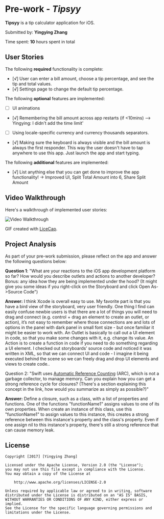 # Pre-work - *Tipsyy*

**Tipsyy** is a tip calculator application for iOS.

Submitted by: **Yingying Zhang**

Time spent: **10** hours spent in total

## User Stories

The following **required** functionality is complete:

* [√] User can enter a bill amount, choose a tip percentage, and see the tip and total values.
* [√] Settings page to change the default tip percentage.

The following **optional** features are implemented:
* [ ] UI animations
* [√] Remembering the bill amount across app restarts (if <10mins) --> Yingying: I didn't add the time limit'
* [ ] Using locale-specific currency and currency thousands separators.
* [√] Making sure the keyboard is always visible and the bill amount is always the first responder. This way the user doesn't have to tap anywhere to use this app. Just launch the app and start typing.

The following **additional** features are implemented:

- [√] List anything else that you can get done to improve the app functionality! -> Improved UI, Split Total Amount into 6, Share Split Amount

## Video Walkthrough 

Here's a walkthrough of implemented user stories:

<img src='https://github.com/yzhanghearsay/ios-dev/blob/master/00%20Prework/Tipsyy.gif' title='Video Walkthrough' width='' alt='Video Walkthrough' />

GIF created with [LiceCap](http://www.cockos.com/licecap/).

## Project Analysis

As part of your pre-work submission, please reflect on the app and answer the following questions below:

**Question 1**: "What are your reactions to the iOS app development platform so far? How would you describe outlets and actions to another developer? Bonus: any idea how they are being implemented under the hood? (It might give you some ideas if you right-click on the Storyboard and click Open As->Source Code")

**Answer:** I think Xcode is overall easy to use. My favorite part is that you have a bird view of the storyboard, very user friendly. One thing I find can easily confuse newbie users is that there are a lot of things you will need to drag and connect (e.g. control + drag an element to create an outlet, or action), it’s not easy to remember where those connections are and lots of options in the panel with dark panel in small font size - but once familiar it might be easier to work with. An Outlet is basically to call out a UI element in code, so that you make some changes with it, e.g. change its value. An Action is to create a function in code if you need to do something regarding a UI element. I checked out storyboards’ source code and noticed it was written in XML, so that we can connect UI and code - I imagine it being executed behind the scene so we can freely drag and drop UI elements and views to create code.. 

Question 2: "Swift uses [Automatic Reference Counting](https://developer.apple.com/library/content/documentation/Swift/Conceptual/Swift_Programming_Language/AutomaticReferenceCounting.html#//apple_ref/doc/uid/TP40014097-CH20-ID49) (ARC), which is not a garbage collector, to manage memory. Can you explain how you can get a strong reference cycle for closures? (There's a section explaining this concept in the link, how would you summarize as simply as possible?)"

**Answer:** Define a closure, such as a class, with a list of properties and functions. One of the functions "functionName1" assigns values to one of its own properties. When create an instance of this class, use this "functionName1" to assign values to this instance, this creates a strong reference between this instance's property and the class's property. Even if one assign nil to this instance's property, there's still a strong reference that can cause memory leak.


## License

    Copyright [2017] [Yingying Zhang]

    Licensed under the Apache License, Version 2.0 (the "License");
    you may not use this file except in compliance with the License.
    You may obtain a copy of the License at

        http://www.apache.org/licenses/LICENSE-2.0

    Unless required by applicable law or agreed to in writing, software
    distributed under the License is distributed on an "AS IS" BASIS,
    WITHOUT WARRANTIES OR CONDITIONS OF ANY KIND, either express or implied.
    See the License for the specific language governing permissions and
    limitations under the License.
